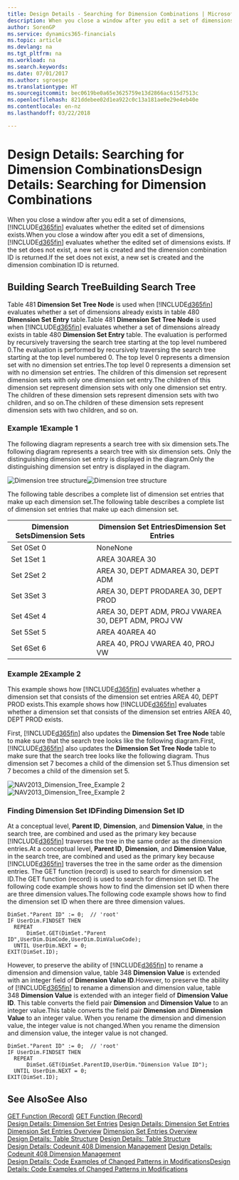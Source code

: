 ```yaml
---
title: Design Details - Searching for Dimension Combinations | Microsoft Docs
description: When you close a window after you edit a set of dimensions, Finance and Operations, Business edition evaluates whether the edited set of dimensions exists. If the set does not exist, a new set is created and the dimension combination ID is returned.
author: SorenGP
ms.service: dynamics365-financials
ms.topic: article
ms.devlang: na
ms.tgt_pltfrm: na
ms.workload: na
ms.search.keywords: 
ms.date: 07/01/2017
ms.author: sgroespe
ms.translationtype: HT
ms.sourcegitcommit: bec0619be0a65e3625759e13d2866ac615d7513c
ms.openlocfilehash: 821ddebee02d1ea922c0c13a181ae0e29e4eb40e
ms.contentlocale: en-nz
ms.lasthandoff: 03/22/2018

---
```

# <a name="design-details-searching-for-dimension-combinations"></a><span data-ttu-id="d3250-104">Design Details: Searching for Dimension Combinations</span><span class="sxs-lookup"><span data-stu-id="d3250-104">Design Details: Searching for Dimension Combinations</span></span>
<span data-ttu-id="d3250-105">When you close a window after you edit a set of dimensions, [!INCLUDE[d365fin](includes/d365fin_md.md)] evaluates whether the edited set of dimensions exists.</span><span class="sxs-lookup"><span data-stu-id="d3250-105">When you close a window after you edit a set of dimensions, [!INCLUDE[d365fin](includes/d365fin_md.md)] evaluates whether the edited set of dimensions exists.</span></span> <span data-ttu-id="d3250-106">If the set does not exist, a new set is created and the dimension combination ID is returned.</span><span class="sxs-lookup"><span data-stu-id="d3250-106">If the set does not exist, a new set is created and the dimension combination ID is returned.</span></span>  

## <a name="building-search-tree"></a><span data-ttu-id="d3250-107">Building Search Tree</span><span class="sxs-lookup"><span data-stu-id="d3250-107">Building Search Tree</span></span>  
 <span data-ttu-id="d3250-108">Table 481 **Dimension Set Tree Node** is used when [!INCLUDE[d365fin](includes/d365fin_md.md)] evaluates whether a set of dimensions already exists in table 480 **Dimension Set Entry** table.</span><span class="sxs-lookup"><span data-stu-id="d3250-108">Table 481 **Dimension Set Tree Node** is used when [!INCLUDE[d365fin](includes/d365fin_md.md)] evaluates whether a set of dimensions already exists in table 480 **Dimension Set Entry** table.</span></span> <span data-ttu-id="d3250-109">The evaluation is performed by recursively traversing the search tree starting at the top level numbered 0.</span><span class="sxs-lookup"><span data-stu-id="d3250-109">The evaluation is performed by recursively traversing the search tree starting at the top level numbered 0.</span></span> <span data-ttu-id="d3250-110">The top level 0 represents a dimension set with no dimension set entries.</span><span class="sxs-lookup"><span data-stu-id="d3250-110">The top level 0 represents a dimension set with no dimension set entries.</span></span> <span data-ttu-id="d3250-111">The children of this dimension set represent dimension sets with only one dimension set entry.</span><span class="sxs-lookup"><span data-stu-id="d3250-111">The children of this dimension set represent dimension sets with only one dimension set entry.</span></span> <span data-ttu-id="d3250-112">The children of these dimension sets represent dimension sets with two children, and so on.</span><span class="sxs-lookup"><span data-stu-id="d3250-112">The children of these dimension sets represent dimension sets with two children, and so on.</span></span>  

### <a name="example-1"></a><span data-ttu-id="d3250-113">Example 1</span><span class="sxs-lookup"><span data-stu-id="d3250-113">Example 1</span></span>  
 <span data-ttu-id="d3250-114">The following diagram represents a search tree with six dimension sets.</span><span class="sxs-lookup"><span data-stu-id="d3250-114">The following diagram represents a search tree with six dimension sets.</span></span> <span data-ttu-id="d3250-115">Only the distinguishing dimension set entry is displayed in the diagram.</span><span class="sxs-lookup"><span data-stu-id="d3250-115">Only the distinguishing dimension set entry is displayed in the diagram.</span></span>  

 <span data-ttu-id="d3250-116">![Dimension tree structure](media/nav2013_dimension_tree.png "NAV2013_Dimension_Tree")</span><span class="sxs-lookup"><span data-stu-id="d3250-116">![Dimension tree structure](media/nav2013_dimension_tree.png "NAV2013_Dimension_Tree")</span></span>  

 <span data-ttu-id="d3250-117">The following table describes a complete list of dimension set entries that make up each dimension set.</span><span class="sxs-lookup"><span data-stu-id="d3250-117">The following table describes a complete list of dimension set entries that make up each dimension set.</span></span>  

|<span data-ttu-id="d3250-118">Dimension Sets</span><span class="sxs-lookup"><span data-stu-id="d3250-118">Dimension Sets</span></span>|<span data-ttu-id="d3250-119">Dimension Set Entries</span><span class="sxs-lookup"><span data-stu-id="d3250-119">Dimension Set Entries</span></span>|  
|--------------------|---------------------------|  
|<span data-ttu-id="d3250-120">Set 0</span><span class="sxs-lookup"><span data-stu-id="d3250-120">Set 0</span></span>|<span data-ttu-id="d3250-121">None</span><span class="sxs-lookup"><span data-stu-id="d3250-121">None</span></span>|  
|<span data-ttu-id="d3250-122">Set 1</span><span class="sxs-lookup"><span data-stu-id="d3250-122">Set 1</span></span>|<span data-ttu-id="d3250-123">AREA 30</span><span class="sxs-lookup"><span data-stu-id="d3250-123">AREA 30</span></span>|  
|<span data-ttu-id="d3250-124">Set 2</span><span class="sxs-lookup"><span data-stu-id="d3250-124">Set 2</span></span>|<span data-ttu-id="d3250-125">AREA 30, DEPT ADM</span><span class="sxs-lookup"><span data-stu-id="d3250-125">AREA 30, DEPT ADM</span></span>|  
|<span data-ttu-id="d3250-126">Set 3</span><span class="sxs-lookup"><span data-stu-id="d3250-126">Set 3</span></span>|<span data-ttu-id="d3250-127">AREA 30, DEPT PROD</span><span class="sxs-lookup"><span data-stu-id="d3250-127">AREA 30, DEPT PROD</span></span>|  
|<span data-ttu-id="d3250-128">Set 4</span><span class="sxs-lookup"><span data-stu-id="d3250-128">Set 4</span></span>|<span data-ttu-id="d3250-129">AREA 30, DEPT ADM, PROJ VW</span><span class="sxs-lookup"><span data-stu-id="d3250-129">AREA 30, DEPT ADM, PROJ VW</span></span>|  
|<span data-ttu-id="d3250-130">Set 5</span><span class="sxs-lookup"><span data-stu-id="d3250-130">Set 5</span></span>|<span data-ttu-id="d3250-131">AREA 40</span><span class="sxs-lookup"><span data-stu-id="d3250-131">AREA 40</span></span>|  
|<span data-ttu-id="d3250-132">Set 6</span><span class="sxs-lookup"><span data-stu-id="d3250-132">Set 6</span></span>|<span data-ttu-id="d3250-133">AREA 40, PROJ VW</span><span class="sxs-lookup"><span data-stu-id="d3250-133">AREA 40, PROJ VW</span></span>|  

### <a name="example-2"></a><span data-ttu-id="d3250-134">Example 2</span><span class="sxs-lookup"><span data-stu-id="d3250-134">Example 2</span></span>  
 <span data-ttu-id="d3250-135">This example shows how [!INCLUDE[d365fin](includes/d365fin_md.md)] evaluates whether a dimension set that consists of the dimension set entries AREA 40, DEPT PROD exists.</span><span class="sxs-lookup"><span data-stu-id="d3250-135">This example shows how [!INCLUDE[d365fin](includes/d365fin_md.md)] evaluates whether a dimension set that consists of the dimension set entries AREA 40, DEPT PROD exists.</span></span>  

 <span data-ttu-id="d3250-136">First, [!INCLUDE[d365fin](includes/d365fin_md.md)] also updates the **Dimension Set Tree Node** table to make sure that the search tree looks like the following diagram.</span><span class="sxs-lookup"><span data-stu-id="d3250-136">First, [!INCLUDE[d365fin](includes/d365fin_md.md)] also updates the **Dimension Set Tree Node** table to make sure that the search tree looks like the following diagram.</span></span> <span data-ttu-id="d3250-137">Thus dimension set 7 becomes a child of the dimension set 5.</span><span class="sxs-lookup"><span data-stu-id="d3250-137">Thus dimension set 7 becomes a child of the dimension set 5.</span></span>  

 <span data-ttu-id="d3250-138">![NAV2013&#95;Dimension&#95;Tree&#95;Example 2](media/nav2013_dimension_tree_example2.png "NAV2013_Dimension_Tree_Example2")</span><span class="sxs-lookup"><span data-stu-id="d3250-138">![NAV2013&#95;Dimension&#95;Tree&#95;Example 2](media/nav2013_dimension_tree_example2.png "NAV2013_Dimension_Tree_Example2")</span></span>  

### <a name="finding-dimension-set-id"></a><span data-ttu-id="d3250-139">Finding Dimension Set ID</span><span class="sxs-lookup"><span data-stu-id="d3250-139">Finding Dimension Set ID</span></span>  
 <span data-ttu-id="d3250-140">At a conceptual level, **Parent ID**, **Dimension**, and **Dimension Value**, in the search tree, are combined and used as the primary key because [!INCLUDE[d365fin](includes/d365fin_md.md)] traverses the tree in the same order as the dimension entries.</span><span class="sxs-lookup"><span data-stu-id="d3250-140">At a conceptual level, **Parent ID**, **Dimension**, and **Dimension Value**, in the search tree, are combined and used as the primary key because [!INCLUDE[d365fin](includes/d365fin_md.md)] traverses the tree in the same order as the dimension entries.</span></span> <span data-ttu-id="d3250-141">The GET function (record) is used to search for dimension set ID.</span><span class="sxs-lookup"><span data-stu-id="d3250-141">The GET function (record) is used to search for dimension set ID.</span></span> <span data-ttu-id="d3250-142">The following code example shows how to find the dimension set ID when there are three dimension values.</span><span class="sxs-lookup"><span data-stu-id="d3250-142">The following code example shows how to find the dimension set ID when there are three dimension values.</span></span>  

```  
DimSet."Parent ID" := 0;  // 'root'  
IF UserDim.FINDSET THEN  
  REPEAT  
      DimSet.GET(DimSet."Parent ID",UserDim.DimCode,UserDim.DimValueCode);  
  UNTIL UserDim.NEXT = 0;  
EXIT(DimSet.ID);  

```  

 <span data-ttu-id="d3250-143">However, to preserve the ability of [!INCLUDE[d365fin](includes/d365fin_md.md)] to rename a dimension and dimension value, table 348 **Dimension Value** is extended with an integer field of **Dimension Value ID**.</span><span class="sxs-lookup"><span data-stu-id="d3250-143">However, to preserve the ability of [!INCLUDE[d365fin](includes/d365fin_md.md)] to rename a dimension and dimension value, table 348 **Dimension Value** is extended with an integer field of **Dimension Value ID**.</span></span> <span data-ttu-id="d3250-144">This table converts the field pair **Dimension** and **Dimension Value** to an integer value.</span><span class="sxs-lookup"><span data-stu-id="d3250-144">This table converts the field pair **Dimension** and **Dimension Value** to an integer value.</span></span> <span data-ttu-id="d3250-145">When you rename the dimension and dimension value, the integer value is not changed.</span><span class="sxs-lookup"><span data-stu-id="d3250-145">When you rename the dimension and dimension value, the integer value is not changed.</span></span>  

```  
DimSet."Parent ID" := 0;  // 'root'  
IF UserDim.FINDSET THEN  
  REPEAT  
      DimSet.GET(DimSet.ParentID,UserDim."Dimension Value ID");  
  UNTIL UserDim.NEXT = 0;  
EXIT(DimSet.ID);  

```  

## <a name="see-also"></a><span data-ttu-id="d3250-146">See Also</span><span class="sxs-lookup"><span data-stu-id="d3250-146">See Also</span></span>  
 <span data-ttu-id="d3250-147">[GET Function (Record)](/dynamics-nav/GET-Function--Record-)  </span><span class="sxs-lookup"><span data-stu-id="d3250-147">[GET Function (Record)](/dynamics-nav/GET-Function--Record-)  </span></span>  
 <span data-ttu-id="d3250-148">[Design Details: Dimension Set Entries](design-details-dimension-set-entries.md) </span><span class="sxs-lookup"><span data-stu-id="d3250-148">[Design Details: Dimension Set Entries](design-details-dimension-set-entries.md) </span></span>  
 <span data-ttu-id="d3250-149">[Dimension Set Entries Overview](design-details-dimension-set-entries-overview.md) </span><span class="sxs-lookup"><span data-stu-id="d3250-149">[Dimension Set Entries Overview](design-details-dimension-set-entries-overview.md) </span></span>  
 <span data-ttu-id="d3250-150">[Design Details: Table Structure](design-details-table-structure.md) </span><span class="sxs-lookup"><span data-stu-id="d3250-150">[Design Details: Table Structure](design-details-table-structure.md) </span></span>  
 <span data-ttu-id="d3250-151">[Design Details: Codeunit 408 Dimension Management](design-details-codeunit-408-dimension-management.md) </span><span class="sxs-lookup"><span data-stu-id="d3250-151">[Design Details: Codeunit 408 Dimension Management](design-details-codeunit-408-dimension-management.md) </span></span>  
 [<span data-ttu-id="d3250-152">Design Details: Code Examples of Changed Patterns in Modifications</span><span class="sxs-lookup"><span data-stu-id="d3250-152">Design Details: Code Examples of Changed Patterns in Modifications</span></span>](design-details-code-examples-of-changed-patterns-in-modifications.md)

